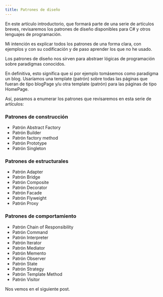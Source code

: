 ```yaml
---
title: Patrones de diseño
---
```


En este artículo introductorio, que formará parte de una serie de artículos breves, revisaremos los patrones de diseño disponibles para C# y otros lenguajes de programación.

Mi intención es explicar todos los patrones de una forma clara, con ejemplos y con su codificación y de paso aprender los que no he usado.

Los patrones de diseño nos sirven para abstraer lógicas de programación sobre paradigmas conocidos.

En definitiva, esto significa que si por ejemplo tomásemos como paradigma un blog. Usaríamos una template (patrón) sobre todas las páginas que fueran de tipo blogPage y/u otra template (patrón)  para las páginas de tipo HomePage.

Así, pasamos a enumerar los patrones que revisaremos en esta serie de artículos:

### Patrones de construcción

- Patrón Abstract Factory
- Patrón Builder
- Patrón factory method
- Patrón Prototype
- Patrón Singleton

### Patrones de estructurales

- Patrón Adapter
- Patrón Bridge
- Patrón Composite
- Patrón Decorator
- Patrón Facade
- Patrón Flyweight
- Patrón Proxy

### Patrones de comportamiento

- Patrón Chain of Responsibility
- Patrón Command
- Patrón Interpreter
- Patrón Iterator
- Patrón Mediator
- Patrón Memento
- Patrón Observer
- Patrón State
- Patrón Strategy
- Patrón Template Method
- Patrón Visitor

Nos vemos en el siguiente post.